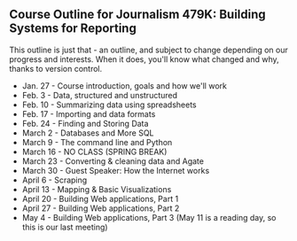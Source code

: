## Course Outline for Journalism 479K: Building Systems for Reporting

This outline is just that - an outline, and subject to change depending on our progress and interests. When it does, you'll know what changed and why, thanks to version control.

* Jan. 27 - Course introduction, goals and how we'll work
* Feb. 3 - Data, structured and unstructured
* Feb. 10 - Summarizing data using spreadsheets
* Feb. 17 - Importing and data formats
* Feb. 24 - Finding and Storing Data
* March 2 - Databases and More SQL
* March 9 - The command line and Python
* March 16 - NO CLASS (SPRING BREAK)
* March 23 - Converting & cleaning data and Agate
* March 30 - Guest Speaker: How the Internet works
* April 6 - Scraping
* April 13 - Mapping & Basic Visualizations
* April 20 - Building Web applications, Part 1
* April 27 - Building Web applications, Part 2
* May 4 - Building Web applications, Part 3 (May 11 is a reading day, so this is our last meeting)
